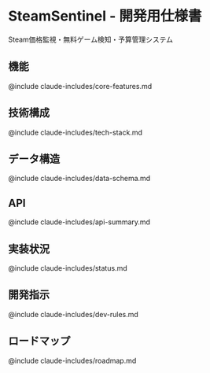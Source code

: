 # SteamSentinel - 開発用仕様書

Steam価格監視・無料ゲーム検知・予算管理システム

## 機能
@include claude-includes/core-features.md

## 技術構成
@include claude-includes/tech-stack.md

## データ構造
@include claude-includes/data-schema.md

## API
@include claude-includes/api-summary.md

## 実装状況
@include claude-includes/status.md

## 開発指示
@include claude-includes/dev-rules.md

## ロードマップ
@include claude-includes/roadmap.md

